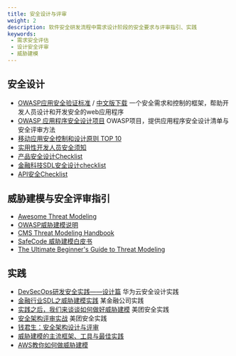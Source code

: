 ```yaml
---
title: 安全设计与评审
weight: 2
description: 软件安全研发流程中需求设计阶段的安全要求与评审指引、实践
keywords:
 - 需求安全评估
 - 设计安全评审
 - 威胁建模
---
```


## 安全设计
- [OWASP应用安全验证标准](https://owasp.org/www-project-application-security-verification-standard/) / [中文版下载](https://github.com/OWASP/ASVS/raw/v4.0.3/4.0/OWASP%20Application%20Security%20Verification%20Standard%204.0.3-zh-cn.pdf) 一个安全需求和控制的框架，帮助开发人员设计和开发安全的web应用程序
- [OWASP 应用程序安全设计项目](http://www.owasp.org.cn/OWASP-CHINA/owasp-project/download/OWASP.pdf) OWASP项目，提供应用程序安全设计清单与安全评审方法
- [移动应用安全控制和设计原则 TOP 10](http://www.owasp.org.cn/OWASP-CHINA/owasp-project/download/2.TOP10_Beta_V2.pdf)
- [实用性开发人员安全须知](https://github.com/FallibleInc/security-guide-for-developers/blob/master/security-checklist-zh.md)
- [产品安全设计Checklist](https://bloodzer0.github.io/ossa/other-security-branch/security-operation/pst/)
- [金融科技SDL安全设计checklist](https://mp.weixin.qq.com/s/MR3SmOLj834LK4RBMcZ2pg)
- [API安全Checklist](https://github.com/shieldfy/API-Security-Checklist/blob/master/README-zh.md)


## 威胁建模与安全评审指引
- [Awesome Threat Modeling](https://github.com/hysnsec/awesome-threat-modelling)
- [OWASP威胁建模说明](https://cheatsheetseries.owasp.org/cheatsheets/Threat_Modeling_Cheat_Sheet.html)
- [CMS Threat Modeling Handbook](https://security.cms.gov/policy-guidance/threat-modeling-handbook)
- [SafeCode 威胁建模白皮书](https://safecode.org/wp-content/uploads/2017/05/SAFECode_TM_Whitepaper.pdf)
- [The Ultimate Beginner's Guide to Threat Modeling](https://shostack.org/resources/threat-modeling)

## 实践
- [DevSecOps研发安全实践——设计篇](https://bbs.huaweicloud.com/blogs/364760) 华为云安全设计实践
- [金融行业SDL之威胁建模实践](https://www.vipread.com/library/topic/2776) 某金融公司实践
- [实践之后，我们来谈谈如何做好威胁建模](https://mp.weixin.qq.com/s/GghHPryIMEJcsfz8wFHJdQ) 美团安全实践
- [安全架构评审实战](https://mp.weixin.qq.com/s/YQn1FQICk1esxvBCHZntFA) 美团安全实践
- [钱君生：安全架构设计与评审](https://mp.weixin.qq.com/s/PXCr_QrV7iLUz44750JXcA)
- [威胁建模的主流框架、工具与最佳实践](https://mp.weixin.qq.com/s/vwIXbox_-GH5cK6WFzXXLg)
- [AWS教你如何做威胁建模](https://mp.weixin.qq.com/s/RFdt5vjfVnsX1JFWpkEZYg)



